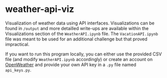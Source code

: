 # weather-api-viz
Visualization of weather data using API interfaces. Visualizations can be found in `/output` and more detailled write-ups are available within the Visualizations section of the `WeatherAPI.ipynb` file. The `VacationAPI.ipynb` file was meant to be used for an additional challenge but that proved impractical.

If you want to run this program locally, you can either use the provided CSV file (and modify `WeatherAPI.ipynb` accordingly) or create an account on [OpenWeather](https://openweathermap.org) and provide your own API key in a `.py` file named `api_keys.py`.